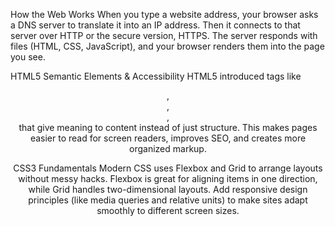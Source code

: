 How the Web Works
When you type a website address, your browser asks a DNS server to translate it into an IP address. Then it connects to that server over HTTP or the secure version, HTTPS. The server responds with files (HTML, CSS, JavaScript), and your browser renders them into the page you see.

HTML5 Semantic Elements & Accessibility
HTML5 introduced tags like <header>, <article>, <nav>, <footer> that give meaning to content instead of just structure. This makes pages easier to read for screen readers, improves SEO, and creates more organized markup.

CSS3 Fundamentals
Modern CSS uses Flexbox and Grid to arrange layouts without messy hacks. Flexbox is great for aligning items in one direction, while Grid handles two-dimensional layouts. Add responsive design principles (like media queries and relative units) to make sites adapt smoothly to different screen sizes.
